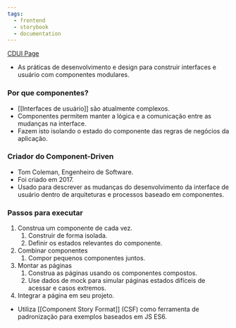 ```yaml
---
tags:
  - frontend
  - storybook
  - documentation
---
```

[CDUI Page](https://www.componentdriven.org/)

- As práticas de desenvolvimento e design para construir interfaces e usuário com componentes modulares.

### Por que componentes?
- [[Interfaces de usuário]] são atualmente complexos.
- Componentes permitem manter a lógica e a comunicação entre as mudanças na interface.
- Fazem isto isolando o estado do componente das regras de negócios da aplicação.

### Criador do Component-Driven
- Tom Coleman, Engenheiro de Software.
- Foi criado em 2017.
- Usado para descrever as mudanças do desenvolvimento da interface de usuário dentro de arquiteturas e processos baseado em componentes.

### Passos para executar
1. Construa um componente de cada vez.
	1. Construir de forma isolada.
	2. Definir os estados relevantes do componente.
2. Combinar componentes
	1. Compor pequenos componentes juntos.
3. Montar as páginas
	1. Construa as páginas usando os componentes compostos.
	2. Use dados de mock para simular páginas estados difíceis de acessar e casos extremos.
4. Integrar a página em seu projeto.

- Utiliza [[Component Story Format]] (CSF) como ferramenta de padronização para exemplos baseados em JS ES6.